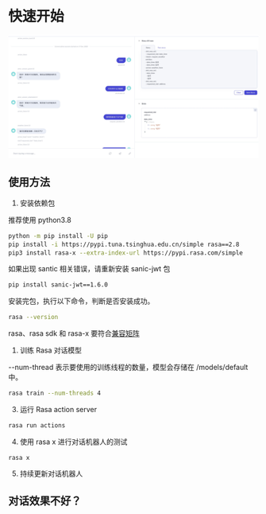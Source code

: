 # 快速开始

![](asset/xbot.jpg)

## 使用方法 

1. 安装依赖包

推荐使用 python3.8

```bash
python -m pip install -U pip
pip install -i https://pypi.tuna.tsinghua.edu.cn/simple rasa==2.8
pip3 install rasa-x --extra-index-url https://pypi.rasa.com/simple
```

如果出现 santic 相关错误，请重新安装 sanic-jwt 包

```bash
pip install sanic-jwt==1.6.0
```

安装完包，执行以下命令，判断是否安装成功。

```bash
rasa --version 
```


rasa、rasa sdk 和 rasa-x 要符合[兼容矩阵](https://rasa.com/docs/rasa-x/changelog/compatibility-matrix)

1. 训练 Rasa 对话模型

--num-thread 表示要使用的训练线程的数量，模型会存储在 /models/default 中。

```bash
rasa train --num-threads 4
```

3. 运行 Rasa action server

```bash
rasa run actions
```


4. 使用 rasa x 进行对话机器人的测试

```
rasa x
```

5. 持续更新对话机器人

## 对话效果不好？

